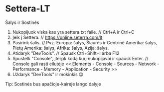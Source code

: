 # Settera-LT
Šalys ir Sostinės

1. Nukopijuok viska kas yra settera.txt faile. // Ctrl+A ir Ctrl+C
2. Įeik į Settera. // https://online.seterra.com/lt
3. Pasirink šalis. // Pvz. Europa: šalys, Šiaurės ir Centrinė Amerika: šalys, Pietų Amerika: šalys, Afrika: šalys, Azija: šalys.
4. Atidaryk "DevTools". // Spausk Ctrl+Shift+I arba F12
5. Spustelk "Console", įterpk kodą kurį nukopijavai ir spausk Enter. // Console gali rasti eilutėje << Elements - Console - Sources - Network - Performance - Memory - Application - Security >> 
6. Uždaryk "DevTools" ir mokinkis 😉

Tip: Sostinės bus apačioje-kairėje lango dalyje

